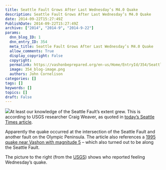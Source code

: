 ```yaml
---
title: Seattle Fault Grows After Last Wednesday’s M4.0 Quake
description: Seattle Fault Grows After Last Wednesday’s M4.0 Quake
date: 2014-09-22T15:27:49Z
PublishDate: 2014-09-22T15:27:49Z
archive: ["2014", "2014-9", "2014-9-22"]
params:
  dnn_blog_ID: 1
  dnn_entry_ID: 354
  meta_title: Seattle Fault Grows After Last Wednesday’s M4.0 Quake
  allow_comments: True
  display_copyright: False
  copyright:
  permalink: https://vashonbeprepared.org/en-us/Home/EntryId/354/Seattle-Fault-Grows-After-Last-Wednesday-rsquo-s-M4-0-Quake
  image: 354_blog-image.png
  authors: John Cornelison
categories: []
tags: []
keywords: []
topics: []
draft: False
---
```


[![](http://earthquake.usgs.gov/earthquakes/dyfi/events/uw/60881241/us/uw60881241_ciim_geo.jpg)](http://earthquake.usgs.gov/earthquakes/dyfi/events/uw/60881241/us/index.html)At least our knowledge of the Seattle Fault’s extent grew. This is according to USGS researcher Craig Weaver, as quoted in [today’s Seattle Times article](http://seattletimes.com/html/localnews/2024598436_seattlefaultxml.html).

Apparently the quake occurred at the intersection of the Seattle Fault and another fault on the Olympic Peninsula. The article also references a [1995 quake near Vashon with magnitude 5](http://www.bssaonline.org/content/86/4/1167.abstract) – which also turned out to be along the Seattle Fault.

The picture to the right (from the [USGS](http://earthquake.usgs.gov/earthquakes/dyfi/events/uw/60881241/us/index.html)) shows who reported feeling Wednesday’s quake.
